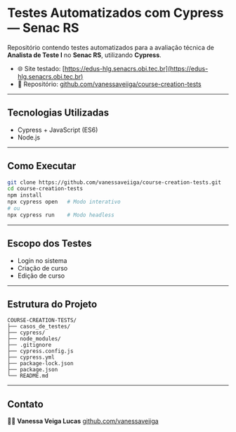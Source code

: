 # Testes Automatizados com Cypress — Senac RS

Repositório contendo testes automatizados para a avaliação técnica de **Analista de Teste I** no **Senac RS**, utilizando **Cypress**.

* 🌐 Site testado: [https://edus-hlg.senacrs.obi.tec.br](https://edus-hlg.senacrs.obi.tec.br)
* 📁 Repositório: [github.com/vanessaveiiga/course-creation-tests](https://github.com/vanessaveiiga/course-creation-tests)

---

## Tecnologias Utilizadas

* Cypress + JavaScript (ES6)
* Node.js

---

## Como Executar

```bash
git clone https://github.com/vanessaveiiga/course-creation-tests.git
cd course-creation-tests
npm install
npx cypress open   # Modo interativo
# ou
npx cypress run    # Modo headless
```

---

## Escopo dos Testes

* Login no sistema
* Criação de curso
* Edição de curso

---

## Estrutura do Projeto

```
COURSE-CREATION-TESTS/
├── casos_de_testes/
├── cypress/
├── node_modules/
├── .gitignore
├── cypress.config.js
├── cypress.yml
├── package-lock.json
├── package.json
└── README.md
```

---

## Contato

👩‍💻 **Vanessa Veiga Lucas**
[github.com/vanessaveiiga](https://github.com/vanessaveiiga)